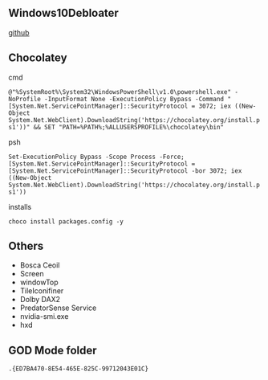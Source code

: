 ## Windows10Debloater
[github](https://github.com/Sycnex/Windows10Debloater)

## Chocolatey

cmd 

`@"%SystemRoot%\System32\WindowsPowerShell\v1.0\powershell.exe" -NoProfile -InputFormat None -ExecutionPolicy Bypass -Command "[System.Net.ServicePointManager]::SecurityProtocol = 3072; iex ((New-Object System.Net.WebClient).DownloadString('https://chocolatey.org/install.ps1'))" && SET "PATH=%PATH%;%ALLUSERSPROFILE%\chocolatey\bin"`

psh 

`Set-ExecutionPolicy Bypass -Scope Process -Force; [System.Net.ServicePointManager]::SecurityProtocol = [System.Net.ServicePointManager]::SecurityProtocol -bor 3072; iex ((New-Object System.Net.WebClient).DownloadString('https://chocolatey.org/install.ps1'))`

installs

`choco install packages.config -y`

## Others

- Bosca Ceoil
- Screen
- windowTop
- TileIconifiner
- Dolby DAX2
- PredatorSense Service
- nvidia-smi.exe
- hxd

## GOD Mode folder

`.{ED7BA470-8E54-465E-825C-99712043E01C}`
